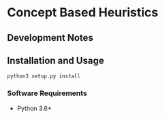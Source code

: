 
# Concept Based Heuristics



## Development Notes


## Installation and Usage

    python3 setup.py install

### Software Requirements

* Python 3.6+